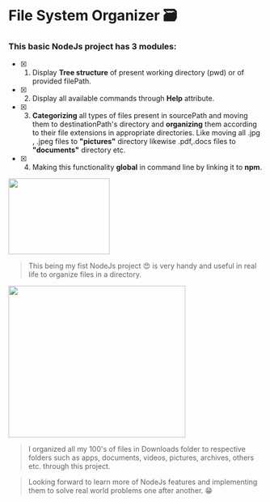 # File System Organizer 🗃️

### This basic NodeJs project has 3 modules:
- [x] 1. Display **Tree structure** of present working directory (pwd) or of provided filePath.

- [x] 2. Display all available commands through **Help** attribute.

- [x] 3. **Categorizing** all types of files present in sourcePath and moving them to destinationPath's directory
and **organizing** them according to their file extensions in appropriate directories. Like moving all .jpg , .jpeg files to **"pictures"** directory likewise .pdf,.docs files to **"documents"** directory etc.

- [x] 4. Making this functionality **global** in command line by linking it to **npm**.

<img src="https://media.giphy.com/media/l3IifybXvugAPaUVrR/giphy.gif" width="200" height="150">

> This being my fist NodeJs project 😍 is very handy and useful in real life to organize files in a directory.

<img src="https://media.giphy.com/media/9058ZMj6ooluP4UUPl/giphy.gif" width="350" height="300">

> I organized all my 100's of files in Downloads folder to respective folders such as apps,
documents, videos, pictures, archives, others etc.
through this project.

> Looking forward to learn more of NodeJs features and implementing them to solve real world problems one after another. 😁